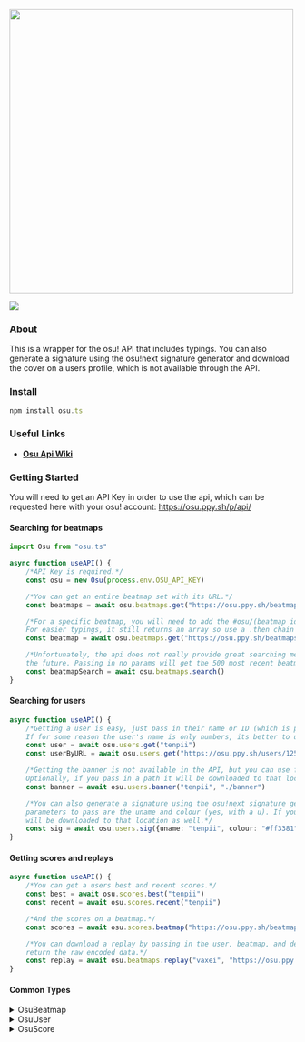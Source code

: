 <div align="left">
  <p>
    <a href="https://tenpi.github.io/osu.ts/"><img src="https://raw.githubusercontent.com/Tenpi/osu.ts/master/images/osu.tslogo.gif" width="500" /></a>
  </p>
  <p>
    <a href="https://nodei.co/npm/osu.ts/"><img src="https://nodei.co/npm/osu.ts.png" /></a>
  </p>
</div>

### About
This is a wrapper for the osu! API that includes typings. You can also generate a signature using the osu!next signature generator and download the cover on a users profile, which is not available through the API.

### Install
```ts
npm install osu.ts
```

### Useful Links
- [**Osu Api Wiki**](https://github.com/ppy/osu-api/wiki)

### Getting Started
You will need to get an API Key in order to use the api, which can be requested here with your osu! account: 
https://osu.ppy.sh/p/api/

#### Searching for beatmaps
```ts
import Osu from "osu.ts"

async function useAPI() {
    /*API Key is required.*/
    const osu = new Osu(process.env.OSU_API_KEY)

    /*You can get an entire beatmap set with its URL.*/
    const beatmaps = await osu.beatmaps.get("https://osu.ppy.sh/beatmapsets/1022394")

    /*For a specific beatmap, you will need to add the #osu/(beatmap id) to the URL.
    For easier typings, it still returns an array so use a .then chain to get the first item.*/
    const beatmap = await osu.beatmaps.get("https://osu.ppy.sh/beatmapsets/1022394#osu/2139012").then((b) => b[0])

    /*Unfortunately, the api does not really provide great searching methods. But I might improve on it in 
    the future. Passing in no params will get the 500 most recent beatmaps.*/
    const beatmapSearch = await osu.beatmaps.search()
}
```
#### Searching for users
```ts
async function useAPI() {
    /*Getting a user is easy, just pass in their name or ID (which is parsed from the URL).
    If for some reason the user's name is only numbers, its better to use the URL.*/
    const user = await osu.users.get("tenpii")
    const userByURL = await osu.users.get("https://osu.ppy.sh/users/12584590")

    /*Getting the banner is not available in the API, but you can use fetchBanner() to retrieve it.
    Optionally, if you pass in a path it will be downloaded to that location.*/
    const banner = await osu.users.banner("tenpii", "./banner")

    /*You can also generate a signature using the osu!next signature generator. Important 
    parameters to pass are the uname and colour (yes, with a u). If you pass in a path it 
    will be downloaded to that location as well.*/
    const sig = await osu.users.sig({uname: "tenpii", colour: "#ff3381"}, "./sig")
}
```
#### Getting scores and replays
```ts
async function useAPI() {
    /*You can get a users best and recent scores.*/
    const best = await osu.scores.best("tenpii")
    const recent = await osu.scores.recent("tenpii")

    /*And the scores on a beatmap.*/
    const scores = await osu.scores.beatmap("https://osu.ppy.sh/beatmapsets/1013140#osu/2120669")

    /*You can download a replay by passing in the user, beatmap, and destination path. It will also
    return the raw encoded data.*/
    const replay = await osu.beatmaps.replay("vaxei", "https://osu.ppy.sh/beatmapsets/896080#osu/1872396", "./replays")
}
```

#### Common Types

<details>
<summary>OsuBeatmap</summary>

```ts
export interface OsuBeatmap {
    beatmapset_id: string
    beatmap_id: string
    approved: string
    total_length: string
    hit_length: string
    version: string
    file_md5: string
    diff_size: string
    diff_overall: string
    diff_approach: string
    diff_drain: string
    mode: string
    count_normal: string
    count_slider: string
    count_spinner: string
    submit_date: string
    approved_date: string | null
    last_update: string
    artist: string
    title: string
    creator: string
    creator_id: string
    bpm: string
    source: string
    tags: string
    genre_id: string
    language_id: string
    favourite_count: string
    rating: string
    download_unavailable: string
    audio_unavailable: string
    playcount: string
    passcount: string
    max_combo: string | null
    diff_aim: string | null
    diff_speed: string | null
    difficultyrating: string | null
}
```
</details>

<details>
<summary>OsuUser</summary>

```ts
export interface OsuUser {
    user_id: string
    username: string
    join_date: string
    count300: string
    count100: string
    count50: string
    playcount: string
    ranked_score: string
    total_score: string
    pp_rank: string
    level: string
    pp_raw: string
    accuracy: string
    count_rank_ss: string
    count_rank_ssh: string
    count_rank_s: string
    count_rank_sh: string
    count_rank_a: string
    country: string
    total_seconds_played: string
    pp_country_rank: string
    events: OsuEvent[]
}
```
</details>

<details>
<summary>OsuScore</summary>

```ts
export interface OsuScore {
    score_id: string
    score: string
    username: string
    maxcombo: string
    count50: string
    count100: string
    count300: string
    countmiss: string
    countkatu: string
    countgeki: string
    perfect: string
    enabled_mods: string
    user_id: string
    date: string
    rank: string
    pp: string | null
    replay_available: string
}
```
</details>